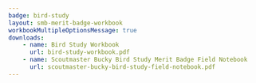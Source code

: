 ```yaml
---
badge: bird-study
layout: smb-merit-badge-workbook
workbookMultipleOptionsMessage: true
downloads:
    - name: Bird Study Workbook
      url: bird-study-workbook.pdf
    - name: Scoutmaster Bucky Bird Study Merit Badge Field Notebook
      url: scoutmaster-bucky-bird-study-field-notebook.pdf
---
```

